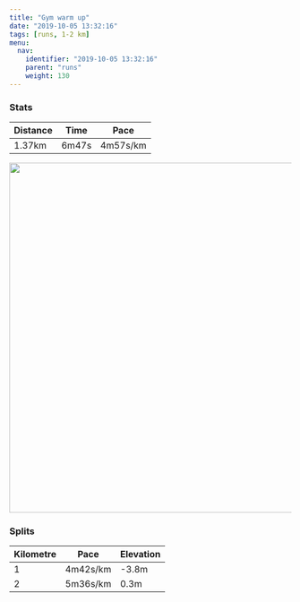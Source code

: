 ```yaml
---
title: "Gym warm up"
date: "2019-10-05 13:32:16"
tags: [runs, 1-2 km]
menu:
  nav:
    identifier: "2019-10-05 13:32:16"
    parent: "runs"
    weight: 130
---
```


### Stats

| Distance | Time | Pace |
|----------|------|------|
|1.37km|6m47s|4m57s/km|

<img src='https://maps.googleapis.com/maps/api/staticmap?maptype=terrain&path=enc:imjeItnyLSuAMi@O]a@iBSaBDa@AYWc@IMUR_@n@STK^Oz@i@[QYKYA`@a@o@g@mA_@iA]o@SSQ[m@k@a@s@c@a@Ma@e@s@Ks@EKE[KgAYo@UWK[F_@@m@COSe@a@sAI}@s@qDSmAAY@QJ]TUt@g@TU`@QZWHAB@?RI^OZUXe@H[CSIMM]k@MRKDOPQJSIGGEr@EDICSQOCKGQ]WIGASG]S]OWCMLET&key=AIzaSyAfqMeaZ1CCJFGP5cWud__oZnT_Pybg-1M&size=800x800&scale=2&markers=color:yellow|label:S|53.47045,-2.26555&markers=color:green|label:F|53.476460000000024,-2.2565800000000014' width='625' />

### Splits

| Kilometre | Pace | Elevation |
|------|------|-----------|
|1|4m42s/km|-3.8m|
|2|5m36s/km|0.3m|
